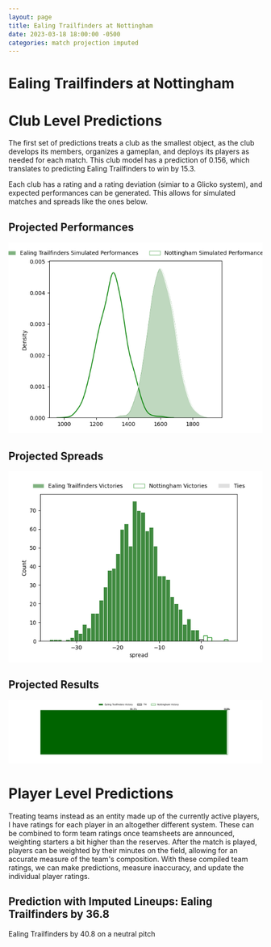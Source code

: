 ```yaml
---  
layout: page  
title: Ealing Trailfinders at Nottingham  
date: 2023-03-18 18:00:00 -0500  
categories: match projection imputed  
---
```

# Ealing Trailfinders at Nottingham

# Club Level Predictions


The first set of predictions treats a club as the smallest object, as the club develops its members, organizes a gameplan, and deploys its players as needed for each match. This club model has a prediction of 0.156, which translates to predicting Ealing Trailfinders to win by 15.3.

Each club has a rating and a rating deviation (simiar to a Glicko system), and expected performances can be generated. This allows for simulated matches and spreads like the ones below.
## Projected Performances


![Projected Performances](plots/performances_2023-03-18-Nottingham-EalingTrailfinders.png)
## Projected Spreads


![Projected Spreads](plots/spreads_2023-03-18-Nottingham-EalingTrailfinders.png)
## Projected Results


![Projected Results](plots/resultbar_2023-03-18-Nottingham-EalingTrailfinders.png)
# Player Level Predictions


Treating teams instead as an entity made up of the currently active players, I have ratings for each player in an altogether different system. These can be combined to form team ratings once teamsheets are announced, weighting starters a bit higher than the reserves. After the match is played, players can be weighted by their minutes on the field, allowing for an accurate measure of the team's composition. With these compiled team ratings, we can make predictions, measure inaccuracy, and update the individual player ratings.
## Prediction with Imputed Lineups: Ealing Trailfinders by 36.8


Ealing Trailfinders by 40.8 on a neutral pitch

